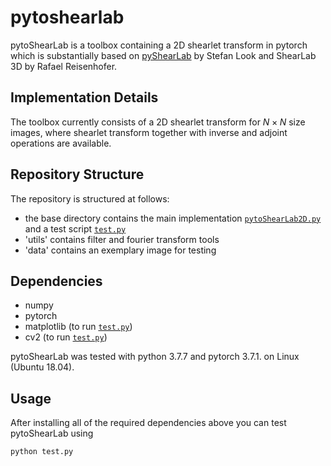 # pytoshearlab

pytoShearLab is a toolbox containing a 2D shearlet transform in pytorch which is substantially based on [pyShearLab](http://na.math.uni-goettingen.de/pyshearlab/) by Stefan Look and ShearLab 3D by Rafael Reisenhofer.

## Implementation Details

The toolbox currently consists of a 2D shearlet transform for $N\times N$ size images, where shearlet transform together with inverse and adjoint operations are available.

## Repository Structure
The repository is structured at follows:

* the base directory contains the main implementation [`pytoShearLab2D.py`](pytoShearLab2D.py) and a test script [`test.py`](test.py)
* 'utils' contains filter and fourier transform tools 
* 'data' contains an exemplary image for testing

## Dependencies

* numpy
* pytorch
* matplotlib (to run [`test.py`](test.py))
* cv2 (to run [`test.py`](test.py))

pytoShearLab was tested with python 3.7.7 and pytorch 3.7.1. on Linux (Ubuntu 18.04).

## Usage

After installing all of the required dependencies above you can test pytoShearLab using

~~~
python test.py
~~~
